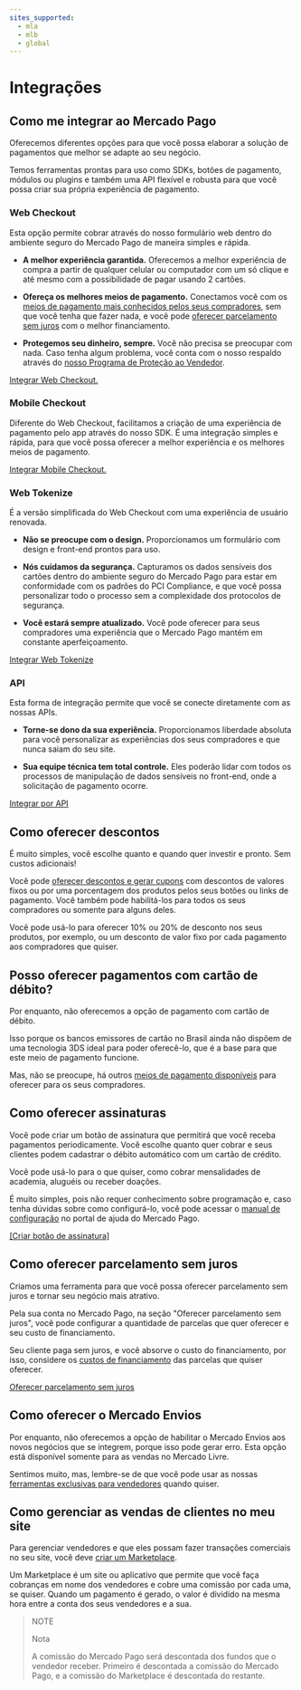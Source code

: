 ```yaml
---
sites_supported:
  - mla
  - mlb
  - global
---
```


# Integrações

## Como me integrar ao Mercado Pago

Oferecemos diferentes opções para que você possa elaborar a solução de pagamentos que melhor se adapte ao seu negócio.

Temos ferramentas prontas para uso como SDKs, botões de pagamento, módulos ou plugins e também uma API flexível e robusta para que você possa criar sua própria experiência de pagamento.

### Web Checkout

Esta opção permite cobrar através do nosso formulário web dentro do ambiente seguro do Mercado Pago de maneira simples e rápida.

-   **A melhor experiência garantida.** Oferecemos a melhor experiência de compra a partir de qualquer celular ou computador com um só clique e até mesmo com a possibilidade de pagar usando 2 cartões.

-   **Ofereça os melhores meios de pagamento.** Conectamos você com os [meios de pagamento mais conhecidos pelos seus compradores](https://www.mercadopago.com.br/ajuda/meios-de-pagamentos-vendedores_474), sem que você tenha que fazer nada, e você pode [oferecer parcelamento sem juros](https://www.mercadopago.com.br/ajuda/oferecer-parcelas-sem-juros-para-compradores_454) com o melhor financiamento.

-   **Protegemos seu dinheiro, sempre.** Você não precisa se preocupar com nada. Caso tenha algum problema, você conta com o nosso respaldo através do [nosso Programa de Proteção ao Vendedor](https://www.mercadopago.com.br/ajuda/como-protegemos-vendedores_500).

[Integrar Web Checkout.](https://www.mercadopago.com.br/developers/pt/guides/payments/web-checkout/introduction)

### Mobile Checkout

Diferente do Web Checkout, facilitamos a criação de uma experiência de pagamento pelo app através do nosso SDK. É uma integração simples e rápida, para que você possa oferecer a melhor experiência e os melhores meios de pagamento.

[Integrar Mobile Checkout.](https://www.mercadopago.com.br/developers/pt/guides/payments/mobile-checkout/introduction)

### Web Tokenize

É a versão simplificada do Web Checkout com uma experiência de usuário renovada.

- **Não se preocupe com o design.** Proporcionamos um formulário com design e front-end prontos para uso.

- **Nós cuidamos da segurança.** Capturamos os dados sensíveis dos cartões dentro do ambiente seguro do Mercado Pago para estar em conformidade com os padrões do PCI Compliance, e que você possa personalizar todo o processo sem a complexidade dos protocolos de segurança.

- **Você estará sempre atualizado.** Você pode oferecer para seus compradores uma experiência que o Mercado Pago mantém em constante aperfeiçoamento.

[Integrar Web Tokenize](https://www.mercadopago.com.br/developers/pt/guides/payments/web-tokenize-checkout/introduction)

### API

Esta forma de integração permite que você se conecte diretamente com as nossas APIs.

- **Torne-se dono da sua experiência.** Proporcionamos liberdade absoluta para você personalizar as experiências dos seus compradores e que nunca saiam do seu site.  

- **Sua equipe técnica tem total controle.** Eles poderão lidar com todos os processos de manipulação de dados sensíveis no front-end, onde a solicitação de pagamento ocorre.

[Integrar por API](https://www.mercadopago.com.br/developers/pt/guides/payments/api/introduction)

## Como oferecer descontos

É muito simples, você escolhe quanto e quando quer investir e pronto. Sem custos adicionais!

Você pode [oferecer descontos e gerar cupons](https://www.mercadopago.com.br/settings/my-business) com descontos de valores fixos ou por uma porcentagem dos produtos pelos seus botões ou links de pagamento. Você também pode habilitá-los para todos os seus compradores ou somente para alguns deles.

Você pode usá-lo para oferecer 10% ou 20% de desconto nos seus produtos, por exemplo, ou um desconto de valor fixo por cada pagamento aos compradores que quiser.


## Posso oferecer pagamentos com cartão de débito?

Por enquanto, não oferecemos a opção de pagamento com cartão de débito.

Isso porque os bancos emissores de cartão no Brasil ainda não dispõem de uma tecnologia 3DS ideal para poder oferecê-lo, que é a base para que este meio de pagamento funcione.

Mas, não se preocupe, há outros [meios de pagamento disponíveis](https://www.mercadopago.com.br/ajuda/meios-de-pagamentos-vendedores_474) para oferecer para os seus compradores.

## Como oferecer assinaturas

Você pode criar um botão de assinatura que permitirá que você receba pagamentos periodicamente. Você escolhe quanto quer cobrar e seus clientes podem cadastrar o débito automático com um cartão de crédito.

Você pode usá-lo para o que quiser, como cobrar mensalidades de academia, aluguéis ou receber doações.

É muito simples, pois não requer conhecimento sobre programação e, caso tenha dúvidas sobre como configurá-lo, você pode acessar o [manual de configuração](https://www.mercadopago.com.br/ajuda/cobrar-debito-automatico-cartao_1181) no portal de ajuda do Mercado Pago.

[[Criar botão de assinatura]](http://www.mercadopago.com.br/receive-payments/tools)

## Como oferecer parcelamento sem juros

Criamos uma ferramenta para que você possa oferecer parcelamento sem juros e tornar seu negócio mais atrativo.

Pela sua conta no Mercado Pago, na seção "Oferecer parcelamento sem juros", você pode configurar a quantidade de parcelas que quer oferecer e seu custo de financiamento.

Seu cliente paga sem juros, e você absorve o custo do financiamento, por isso, considere os [custos de financiamento](https://www.mercadopago.com.br/ajuda/oferecer-parcelas-sem-juros-para-compradores_454) das parcelas que quiser oferecer.

[Oferecer parcelamento sem juros](https://www.mercadopago.com/mlb/front/cost-absorption)

## Como oferecer o Mercado Envios

Por enquanto, não oferecemos a opção de habilitar o Mercado Envios aos novos negócios que se integrem, porque isso pode gerar erro. Esta opção está disponível somente para as vendas no Mercado Livre.

Sentimos muito, mas, lembre-se de que você pode usar as nossas [ferramentas exclusivas para vendedores](https://www.mercadopago.com.br/developers/pt/guides/faqs/myaccount) quando quiser.

## Como gerenciar as vendas de clientes no meu site

Para gerenciar vendedores e que eles possam fazer transações comerciais no seu site, você deve [criar um Marketplace](https://www.mercadopago.com.br/developers/pt/guides/marketplace/web-checkout/introduction).

Um Marketplace é um site ou aplicativo que permite que você faça cobranças em nome dos vendedores e cobre uma comissão por cada uma, se quiser. Quando um pagamento é gerado, o valor é dividido na mesma hora entre a conta dos seus vendedores e a sua.

> NOTE
>
> Nota
>
> A comissão do Mercado Pago será descontada dos fundos que o vendedor receber. Primeiro é descontada a comissão do Mercado Pago, e a comissão do Marketplace é descontada do restante.